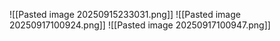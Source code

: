 
![[Pasted image 20250915233031.png]]
![[Pasted image 20250917100924.png]]
![[Pasted image 20250917100947.png]]